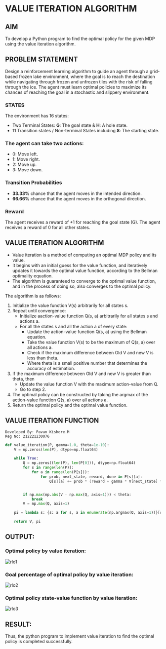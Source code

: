 # VALUE ITERATION ALGORITHM

## AIM

To develop a Python program to find the optimal policy for the given MDP using the value iteration algorithm.

## PROBLEM STATEMENT

Design a reinforcement learning algorithm to guide an agent through a grid-based frozen lake environment, where the goal is to reach the destination while navigating through frozen and unfrozen tiles with the risk of falling through the ice. The agent must learn optimal policies to maximize its chances of reaching the goal in a stochastic and slippery environment.

### STATES

The environment has 16 states:

- Two Terminal States: **G**: The goal state & **H**: A hole state.
- 11 Transition states / Non-terminal States including **S**: The starting state.

### The agent can take two actions:

- 0: Move left.
- 1: Move right.
- 2: Move up.
- 3: Move down.

### Transition Probabilities

- **33.33%** chance that the agent moves in the intended direction.
- **66.66%** chance that the agent moves in the orthogonal direction.

### Reward

The agent receives a reward of +1 for reaching the goal state (G). The agent receives a reward of 0 for all other states.

## VALUE ITERATION ALGORITHM

- Value iteration is a method of computing an optimal MDP policy and its value.
- It begins with an initial guess for the value function, and iteratively updates it towards the optimal value function, according to the Bellman optimality equation.
- The algorithm is guaranteed to converge to the optimal value function, and in the process of doing so, also converges to the optimal policy.

The algorithm is as follows:

1. Initialize the value function V(s) arbitrarily for all states s.
2. Repeat until convergence:
   - Initialize aaction-value function Q(s, a) arbitrarily for all states s and actions a.
   - For all the states s and all the action a of every state:
     - Update the action-value function Q(s, a) using the Bellman equation.
     - Take the value function V(s) to be the maximum of Q(s, a) over all actions a.
     - Check if the maximum difference between Old V and new V is less than theta.
     - Where theta is a small positive number that determines the accuracy of estimation.
3. If the maximum difference between Old V and new V is greater than theta, then
   - Update the value function V with the maximum action-value from Q.
   - Go to step 2.
4. The optimal policy can be constructed by taking the argmax of the action-value function Q(s, a) over all actions a.
5. Return the optimal policy and the optimal value function.

## VALUE ITERATION FUNCTION

```
Developed By: Pavan Kishore.M
Reg No: 212221230076
```
```py
def value_iteration(P, gamma=1.0, theta=1e-10):
    V = np.zeros(len(P), dtype=np.float64)

    while True:
        Q = np.zeros((len(P), len(P[0])), dtype=np.float64)
        for s in range(len(P)):
            for a in range(len(P[s])):
                for prob, next_state, reward, done in P[s][a]:
                    Q[s][a] += prob * (reward + gamma * V[next_state] * (not done))


        if np.max(np.abs(V - np.max(Q, axis=1))) < theta:
            break
        V = np.max(Q, axis=1)

    pi = lambda s: {s: a for s, a in enumerate(np.argmax(Q, axis=1))}[s]

    return V, pi
```

## OUTPUT:

### Optimal policy by value iteration:
![rlo1](https://github.com/pavankishore-AIDS/rl-value-iteration/assets/94154941/14d819a4-c562-468e-b879-b031279e5c3d)


### Goal percentage of optimal policy by value iteration:
![rlo2](https://github.com/pavankishore-AIDS/rl-value-iteration/assets/94154941/35d4e116-b5d6-4b86-8375-54277bd03cdc)

### Optimal policy state-value function by value iteration:
![rlo3](https://github.com/pavankishore-AIDS/rl-value-iteration/assets/94154941/47ba000b-74cc-4d2a-8d1e-d5dab11f7a25)


## RESULT:

Thus, the python program to implement value iteration to find the optimal policy is completed successfully.
